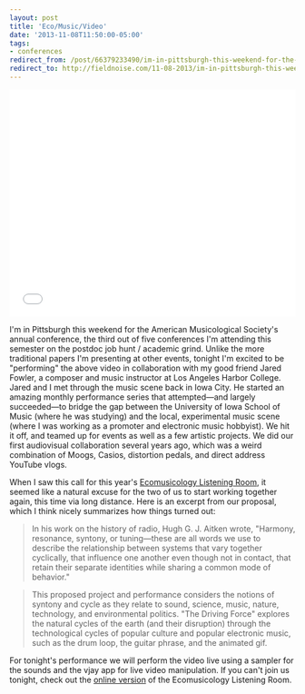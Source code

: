 ```yaml
---
layout: post 
title: 'Eco/Music/Video' 
date: '2013-11-08T11:50:00-05:00' 
tags:
- conferences
redirect_from: /post/66379233490/im-in-pittsburgh-this-weekend-for-the-american/
redirect_to: http://fieldnoise.com/11-08-2013/im-in-pittsburgh-this-weekend-for-the-american
---
```


<iframe src="//player.vimeo.com/video/70368339" width="100%" height="400" frameborder="0" webkitallowfullscreen mozallowfullscreen allowfullscreen></iframe>


I'm in Pittsburgh this weekend for the American Musicological Society's annual conference, the third out of five conferences I'm attending this semester on the postdoc job hunt / academic grind. Unlike the more traditional papers I'm presenting at other events, tonight I'm excited to be "performing" the above video in collaboration with my good friend Jared Fowler, a composer and music instructor at Los Angeles Harbor College. Jared and I met through the music scene back in Iowa City. He started an amazing monthly performance series that attempted—and largely succeeded—to bridge the gap between the University of Iowa School of Music (where he was studying) and the local, experimental music scene (where I was working as a promoter and electronic music hobbyist). We hit it off, and teamed up for events as well as a few artistic projects. We did our first audiovisual collaboration several years ago, which was a weird combination of Moogs, Casios, distortion pedals, and direct address YouTube vlogs.

When I saw this call for this year's [Ecomusicology Listening Room][1], it seemed like a natural excuse for the two of us to start working together again, this time via long distance. Here is an excerpt from our proposal, which I think nicely summarizes how things turned out:

> In his work on the history of radio, Hugh G. J. Aitken wrote, "Harmony, resonance, syntony, or tuning—these are all words we use to describe the relationship between systems that vary together cyclically, that influence one another even though not in contact, that retain their separate identities while sharing a common mode of behavior."

> This proposed project and performance considers the notions of syntony and cycle as they relate to sound, science, music, nature, technology, and environmental politics. "The Driving Force" explores the natural cycles of the earth (and their disruption) through the technological cycles of popular culture and popular electronic music, such as the drum loop, the guitar phrase, and the animated gif.

For tonight's performance we will perform the video live using a sampler for the sounds and the vjay app for live video manipulation. If you can't join us tonight, check out the [online version][1] of the Ecomusicology Listening Room.

[1]: http://ecosong.org/elr2-2013.html
  

